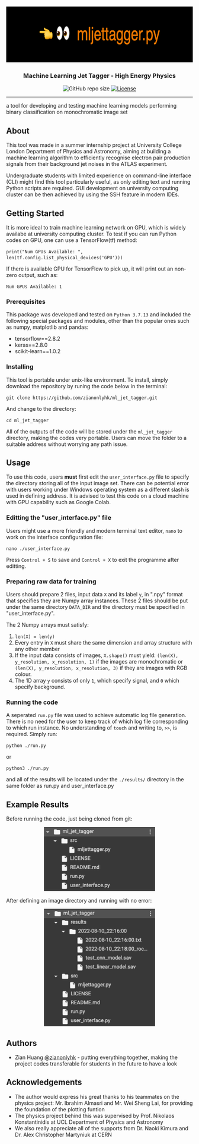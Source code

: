 <p align="center">
 <img width=700 height=150 src="./img/readme_banner.png" alt="Project logo">
</p>

<h3 align="center">Machine Learning Jet Tagger - High Energy Physics</h3>

<div align="center">

![GitHub repo size](https://img.shields.io/github/repo-size/zianonlyhk/ml_jet_tagger)
[![License](https://img.shields.io/badge/license-MIT-blue.svg)](/LICENSE)

</div>

---

a tool for developing and testing machine learning models performing binary classification on monochromatic image set

## About <a name = "about"></a>

This tool was made in a summer internship project at University College London Department of Physics and Astronomy, aiming at building a machine learning algorithm to efficiently recognise electron pair production signals from their background jet noises in the ATLAS experiment.

Undergraduate students with limited experience on command-line interface (CLI) might find this tool particularly useful, as only editing text and running Python scripts are required. GUI development on university computing cluster can be then achieved by using the SSH feature in modern IDEs.

## Getting Started <a name = "getting_started"></a>

It is more ideal to train machine learning network on GPU, which is widely availabe at university computing cluster. To test if you can run Python codes on GPU, one can use a TensorFlow(tf) method:

```
print("Num GPUs Available: ", len(tf.config.list_physical_devices('GPU')))
```

If there is available GPU for TensorFlow to pick up, it will print out an non-zero output, such as:

```
Num GPUs Available: 1
```

### Prerequisites

This package was developed and tested on `Python 3.7.13` and included the following special packages and modules, other than the popular ones such as numpy, matplotlib and pandas: 

- tensorflow==2.8.2
- keras==2.8.0
- scikit-learn==1.0.2

### Installing

This tool is portable under unix-like environment. To install, simply download the repository by runing the code below in the terminal:


```
git clone https://github.com/zianonlyhk/ml_jet_tagger.git
```

And change to the directory:

```
cd ml_jet_tagger
```

All of the outputs of the code will be stored under the `ml_jet_tagger` directory, making the codes very portable. Users can move the folder to a suitable address without worrying any path issue.

## Usage <a name = "usage"></a>

To use this code, users **must** first edit the `user_interface.py` file to specify the directory storing all of the input image set. There can be potential error with users working under Windows operating system as a different slash is used in defining address. It is advised to test this code on a cloud machine with GPU capability such as Google Colab.

### Editting the "user_interface.py" file

Users might use a more friendly and modern terminal text editor, `nano` to work on the interface configuration file:

```
nano ./user_interface.py
```

Press `Control + S` to save and `Control + X` to exit the programme after editting.

### Preparing raw data for training

Users should prepare 2 files, input data `X` and its label `y`, in ".npy" format that specifies they are Numpy array instances. These 2 files should be put under the same directory `DATA_DIR` and the directory must be specified in "user_interface.py".

The 2 Numpy arrays must satisfy:
1. `len(X) = len(y)`
2. Every entry in `X` must share the same dimension and array structure with any other member
3. If the input data consists of images, `X.shape()` must yield: `(len(X), y_resolution, x_resolution, 1)` if the images are monochromatic or `(len(X), y_resolution, x_resolution, 3)` if they are images with RGB colour.
4. The 1D array `y` consists of only `1`, which specify signal, and `0` which specify background.

### Running the code

A seperated `run.py` file was used to achieve automatic log file generation. There is no need for the user to keep track of which log file corresponding to which run instance. No understanding of `touch` and writing to, `>>`, is required. Simply run:

```
python ./run.py
```
or
```
python3 ./run.py
```
and all of the results will be located under the `./results/` directory in the same folder as run.py and user_interface.py

## Example Results <a name = "results"></a>

Before running the code, just being cloned from git:
<p align="center">
<img width=300 src="./img/dir_before_run.png" alt="Project logo"></p>

After defining an image directory and running with no error:

<p align="center">
<img width=300 src="./img/dir_after_run.png" alt="Project logo"></p>

## Authors <a name = "authors"></a>

- Zian Huang [@zianonlyhk](https://github.com/zianonlyhk) - putting everything together, making the project codes transferable for students in the future to have a look

## Acknowledgements <a name = "acknowledgement"></a>

- The author would express his great thanks to his teammates on the physics project: Mr. Ibrahim Almasri and Mr. Wei Sheng Lai, for providing the foundation of the plotting funtion
- The physics project behind this was supervised by Prof. Nikolaos Konstantinidis at UCL Department of Physics and Astronomy
- We also really appreciate all of the supports from Dr. Naoki Kimura and Dr. Alex Christopher Martyniuk at CERN
